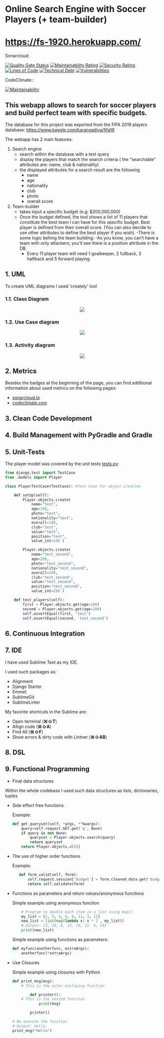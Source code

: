 # Online Search Engine with Soccer Players (+ team-builder)

# https://fs-1920.herokuapp.com/

Sonarcloud:

[![Quality Gate Status](https://sonarcloud.io/api/project_badges/measure?project=romankondratiev_fs_1920&metric=alert_status)](https://sonarcloud.io/dashboard?id=romankondratiev_fs_1920) [![Maintainability Rating](https://sonarcloud.io/api/project_badges/measure?project=romankondratiev_fs_1920&metric=sqale_rating)](https://sonarcloud.io/dashboard?id=romankondratiev_fs_1920) [![Security Rating](https://sonarcloud.io/api/project_badges/measure?project=romankondratiev_fs_1920&metric=security_rating)](https://sonarcloud.io/dashboard?id=romankondratiev_fs_1920) [![Lines of Code](https://sonarcloud.io/api/project_badges/measure?project=romankondratiev_fs_1920&metric=ncloc)](https://sonarcloud.io/dashboard?id=romankondratiev_fs_1920) [![Technical Debt](https://sonarcloud.io/api/project_badges/measure?project=romankondratiev_fs_1920&metric=sqale_index)](https://sonarcloud.io/dashboard?id=romankondratiev_fs_1920) [![Vulnerabilities](https://sonarcloud.io/api/project_badges/measure?project=romankondratiev_fs_1920&metric=vulnerabilities)](https://sonarcloud.io/dashboard?id=romankondratiev_fs_1920)


CodeClimate::

[![Maintainability](https://api.codeclimate.com/v1/badges/d03ed1bc12b0e6789bae/maintainability)](https://codeclimate.com/github/romankondratiev/fs_1920/maintainability)


## This webapp allows to search for soccer players and build perfect team with specific budgets. 

The database for this project was exported from the FIFA 2019 players database:
https://www.kaggle.com/karangadiya/fifa19


The webapp has 2 main features: 
1. Search engine 
	- search within the database with a text query
	- display the players that match the search criteria ( the “searchable" attributes are: name, club & nationality)
	- the displayed attributes for a search result are the following
		- name
		- age
		- nationality
		- club
		- photo
		- overall score
2. Team-builder
	- takes input a specific budget (e.g: $200,000,000)
	- Once the budget defined, the tool shows  a list of 11 players that constitute the best team I can have for this specific budget. Best player is defined from their overall score. (You can also decide to use other attributes to define the best player if you wish).
	-There is some logic behing the team building: 
		-As you know, you can’t have a team with only attackers; you’ll see there is a position attribute in the DB.
		- Every 11 player team will need 1 goalkeeper, 2 fullback, 3 halfback and 5 forward playing


## 1. UML
To create UML diagrams I used 'creately' tool
### 1.1. Class Diagram
<p align="center">
  <img src="/uml-class-diagram-2.png">
</p>

### 1.2. Use Case diagram
<p align="center">
  <img src="/uml-use-cases.jpg">
</p>

### 1.3. Activity diagram
<p align="center">
  <img src="/uml-activity.jpg">
</p>


## 2. Metrics

Besides the badges at the beginning of the page,
you can find additional information about used metrics
on the following pages:
* [sonarcloud.io](https://sonarcloud.io/dashboard?id=romankondratiev_fs_1920) 
* [codeclimate.com](https://codeclimate.com/github/romankondratiev/fs_1920) 

## 3. Clean Code Development

## 4. Build Management with PyGradle and Gradle

## 5. Unit-Tests

The player model was covered by the unit tests
[tests.py](players/tests.py):

```python
from django.test import TestCase
from .models import Player

class PlayerTestCase(TestCase): #Test Case for object creation

    def setUp(self):
		Player.objects.create(
			name="test", 
			age=100,
			photo="test", 
			nationality="test", 
			overall=100, 
			club="test", 
			value="test", 
			position="test", 
			value_int=100 )

        Player.objects.create(
			name="test_second",
			age=200,
			photo="test_second",
			nationality="test_second", 
			overall=200,
			club="test_second", 
			value="test_second",
			position="test_second", 
			value_int=200 )

    def test_players(self):
        first = Player.objects.get(age=100)
        second = Player.objects.get(age=200)
        self.assertEqual(first, 'test')
        self.assertEqual(second, 'test_second')
  ```


## 6. Continuous Integration

## 7. IDE 

I have used Sublime Text as my IDE.

I used such packages as:
* Alignment 
* Django Starter 
* Emmet 
* SublimeGit
* SublimeLinter

My favorite shortcuts in the Sublime are:
* Open terminal (**⌘⇧T**) 
* Allign code (**⌘⇧A**) 
* Find All (**⌘⇧F**)
* Show errors & dirty code with Lintner (**⌘⇧AB**)


## 8. DSL

## 9. Functional Programming

* Final data structures

Within the whole codebase I used such data structures as lists, dictionaries, tuples

* Side effect free functions

    Example:
    ```python
	def get_queryset(self, *args, **kwargs):
		query=self.request.GET.get('q', None)
		if query is not None:
			queryset = Player.objects.search(query)
			return queryset
		return Player.objects.all()
    ```

 * The use of higher order functions

	Example:
     ```python
    	def form_valid(self, form):
			self.request.session['budget'] = form.cleaned_data.get('budget') #saving user input in current session
			return self.validate(form)
     ```

* Functions as parameters and return values/anonymous functions

    Simple example using anonymous function
    ```python
		# Program to double each item in a list using map()
		my_list = [1, 5, 4, 6, 8, 11, 3, 12]
		new_list = list(map(lambda x: x * 2 , my_list))
		# Output: [2, 10, 8, 12, 16, 22, 6, 24]
		print(new_list)
    ```

    Simple example using functions as parameters:
    ```python
	def myfunc(anotherfunc, extraArgs):
	    anotherfunc(*extraArgs)
    ```


* Use Closures
    
    Simple example using closures with Python
    ```python
	def print_msg(msg):
		# This is the outer enclosing function

		    def printer():
		# This is the nested function
		        print(msg)

		    printer()

	# We execute the function
	# Output: Hello
	print_msg("Hello")

    ```




